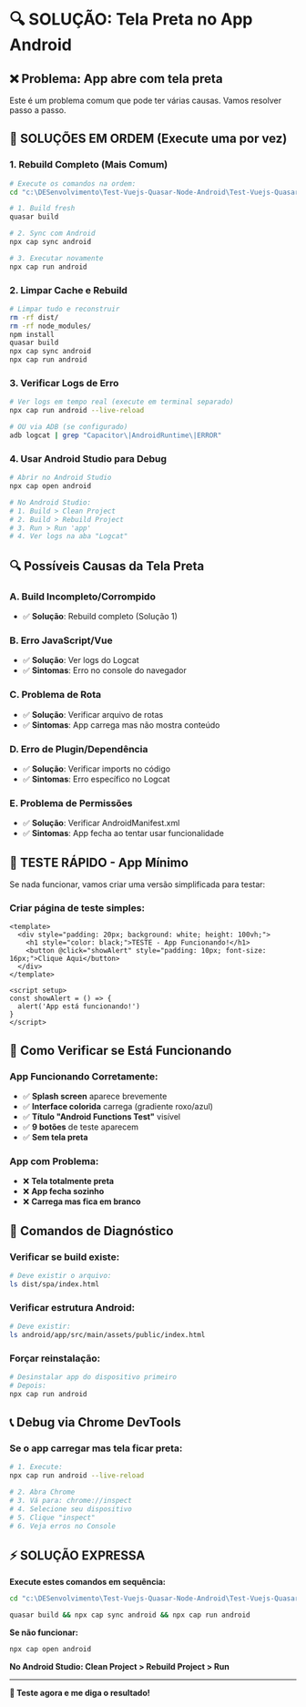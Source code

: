 # 🔍 SOLUÇÃO: Tela Preta no App Android

## ❌ Problema: App abre com tela preta

Este é um problema comum que pode ter várias causas. Vamos resolver passo a passo.

## 🔧 SOLUÇÕES EM ORDEM (Execute uma por vez)

### 1. **Rebuild Completo** (Mais Comum)

```bash
# Execute os comandos na ordem:
cd "c:\DESenvolvimento\Test-Vuejs-Quasar-Node-Android\Test-Vuejs-Quasar-Node-Android\quasar-project-front"

# 1. Build fresh
quasar build

# 2. Sync com Android
npx cap sync android

# 3. Executar novamente
npx cap run android
```

### 2. **Limpar Cache e Rebuild**

```bash
# Limpar tudo e reconstruir
rm -rf dist/
rm -rf node_modules/
npm install
quasar build
npx cap sync android
npx cap run android
```

### 3. **Verificar Logs de Erro**

```bash
# Ver logs em tempo real (execute em terminal separado)
npx cap run android --live-reload

# OU via ADB (se configurado)
adb logcat | grep "Capacitor\|AndroidRuntime\|ERROR"
```

### 4. **Usar Android Studio para Debug**

```bash
# Abrir no Android Studio
npx cap open android

# No Android Studio:
# 1. Build > Clean Project
# 2. Build > Rebuild Project
# 3. Run > Run 'app'
# 4. Ver logs na aba "Logcat"
```

## 🔍 Possíveis Causas da Tela Preta

### A. **Build Incompleto/Corrompido**

- ✅ **Solução**: Rebuild completo (Solução 1)

### B. **Erro JavaScript/Vue**

- ✅ **Solução**: Ver logs do Logcat
- ✅ **Sintomas**: Erro no console do navegador

### C. **Problema de Rota**

- ✅ **Solução**: Verificar arquivo de rotas
- ✅ **Sintomas**: App carrega mas não mostra conteúdo

### D. **Erro de Plugin/Dependência**

- ✅ **Solução**: Verificar imports no código
- ✅ **Sintomas**: Erro específico no Logcat

### E. **Problema de Permissões**

- ✅ **Solução**: Verificar AndroidManifest.xml
- ✅ **Sintomas**: App fecha ao tentar usar funcionalidade

## 🚀 TESTE RÁPIDO - App Mínimo

Se nada funcionar, vamos criar uma versão simplificada para testar:

### Criar página de teste simples:

```vue
<template>
  <div style="padding: 20px; background: white; height: 100vh;">
    <h1 style="color: black;">TESTE - App Funcionando!</h1>
    <button @click="showAlert" style="padding: 10px; font-size: 16px;">Clique Aqui</button>
  </div>
</template>

<script setup>
const showAlert = () => {
  alert('App está funcionando!')
}
</script>
```

## 📱 Como Verificar se Está Funcionando

### App Funcionando Corretamente:

- ✅ **Splash screen** aparece brevemente
- ✅ **Interface colorida** carrega (gradiente roxo/azul)
- ✅ **Título "Android Functions Test"** visível
- ✅ **9 botões** de teste aparecem
- ✅ **Sem tela preta**

### App com Problema:

- ❌ **Tela totalmente preta**
- ❌ **App fecha sozinho**
- ❌ **Carrega mas fica em branco**

## 🔧 Comandos de Diagnóstico

### Verificar se build existe:

```bash
# Deve existir o arquivo:
ls dist/spa/index.html
```

### Verificar estrutura Android:

```bash
# Deve existir:
ls android/app/src/main/assets/public/index.html
```

### Forçar reinstalação:

```bash
# Desinstalar app do dispositivo primeiro
# Depois:
npx cap run android
```

## 📞 Debug via Chrome DevTools

### Se o app carregar mas tela ficar preta:

```bash
# 1. Execute:
npx cap run android --live-reload

# 2. Abra Chrome
# 3. Vá para: chrome://inspect
# 4. Selecione seu dispositivo
# 5. Clique "inspect"
# 6. Veja erros no Console
```

## ⚡ SOLUÇÃO EXPRESSA

**Execute estes comandos em sequência:**

```bash
cd "c:\DESenvolvimento\Test-Vuejs-Quasar-Node-Android\Test-Vuejs-Quasar-Node-Android\quasar-project-front"

quasar build && npx cap sync android && npx cap run android
```

**Se não funcionar:**

```bash
npx cap open android
```

**No Android Studio: Clean Project > Rebuild Project > Run**

---

**🎯 Teste agora e me diga o resultado!**
